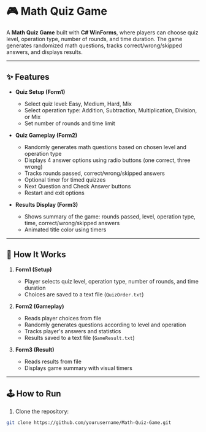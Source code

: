 # 🎮 Math Quiz Game

A **Math Quiz Game** built with **C# WinForms**, where players can choose quiz level, operation type, number of rounds, and time duration. The game generates randomized math questions, tracks correct/wrong/skipped answers, and displays results.

---

## ✨ Features

- **Quiz Setup (Form1)**
  - Select quiz level: Easy, Medium, Hard, Mix
  - Select operation type: Addition, Subtraction, Multiplication, Division, or Mix
  - Set number of rounds and time limit

- **Quiz Gameplay (Form2)**
  - Randomly generates math questions based on chosen level and operation type
  - Displays 4 answer options using radio buttons (one correct, three wrong)
  - Tracks rounds passed, correct/wrong/skipped answers
  - Optional timer for timed quizzes
  - Next Question and Check Answer buttons
  - Restart and exit options

- **Results Display (Form3)**
  - Shows summary of the game: rounds passed, level, operation type, time, correct/wrong/skipped answers
  - Animated title color using timers

---

## 🚀 How It Works

1. **Form1 (Setup)**
   - Player selects quiz level, operation type, number of rounds, and time duration
   - Choices are saved to a text file (`QuizOrder.txt`)

2. **Form2 (Gameplay)**
   - Reads player choices from file
   - Randomly generates questions according to level and operation
   - Tracks player's answers and statistics
   - Results saved to a text file (`GameResult.txt`)

3. **Form3 (Result)**
   - Reads results from file
   - Displays game summary with visual timers

---

## 🕹️ How to Run

1. Clone the repository:
```bash
git clone https://github.com/yourusername/Math-Quiz-Game.git
